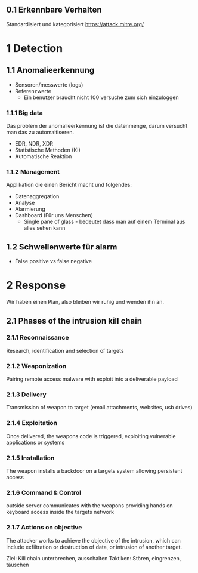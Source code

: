 
## 0.1 Erkennbare Verhalten
Standardisiert und kategorisiert
https://attack.mitre.org/


# 1 Detection
## 1.1 Anomalieerkennung
- Sensoren/messwerte (logs)
- Referenzwerte 
	- Ein benutzer braucht nicht 100 versuche zum sich einzuloggen
### 1.1.1 Big data
Das problem der anomalieerkennung ist die datenmenge, darum versucht man das zu automaitiseren.
- EDR, NDR, XDR
- Statistische Methoden (KI)
- Automatische Reaktion

### 1.1.2 Management
Applikation die einen Bericht macht und folgendes:
- Datenaggregation
- Analyse
- Alarmierung
- Dashboard (Für uns Menschen)
	- Single pane of glass - bedeutet dass man auf einem Terminal aus alles sehen kann

## 1.2 Schwellenwerte für alarm
- False positive vs false negative


# 2 Response
Wir haben einen Plan, also bleiben wir ruhig und wenden ihn an.
## 2.1 Phases of the intrusion kill chain
### 2.1.1 Reconnaissance
Research, identification and selection of targets
### 2.1.2 Weaponization
Pairing remote access malware with exploit into a deliverable payload
### 2.1.3 Delivery
Transmission of weapon to target (email attachments, websites, usb drives)
### 2.1.4 Exploitation
Once delivered, the weapons code is triggered, exploiting vulnerable applications or systems
### 2.1.5 Installation
The weapon installs a backdoor on a targets system allowing persistent access
### 2.1.6 Command & Control
outside server communicates with the weapons providing hands on keyboard access inside the targets network
### 2.1.7 Actions on objective
The attacker works to achieve the objective of the intrusion, which can include exfiltration or destruction of data, or intrusion of another target.


Ziel: Kill chain unterbrechen, ausschalten
Taktiken: Stören, eingrenzen, täuschen


